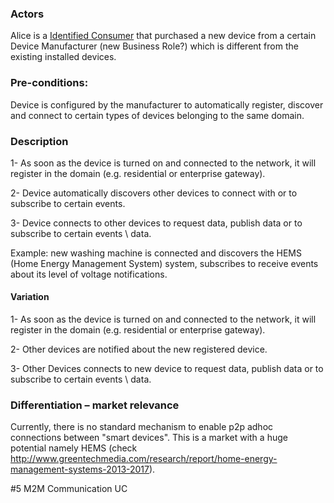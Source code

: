 ### Actors

Alice is a [Identified Consumer](https://github.com/reTHINK-project/use-cases/blob/master/docs/D1.1/business-models/business-roles.md#identified-service-consumer) that purchased a new device from a certain Device Manufacturer (new Business Role?) which is different from the existing installed devices.
### Pre-conditions:

Device is configured by the manufacturer to automatically register, discover and connect to certain types of devices belonging to the same domain.
### Description

1- As soon as the device is turned on and connected to the network, it will register in the domain (e.g. residential or enterprise gateway).

2- Device automatically discovers other devices to connect with or to subscribe to certain events.

3- Device connects to other devices to request data, publish data or to subscribe to certain events \ data.

Example: new washing machine is connected and discovers the HEMS (Home Energy Management System) system, subscribes to receive events about its level of voltage notifications.
#### Variation

1- As soon as the device is turned on and connected to the network, it will register in the domain (e.g. residential or enterprise gateway).

2- Other devices are notified about the new registered device.

3- Other Devices connects to new device to request data, publish data or to subscribe to certain events \ data.
### Differentiation – market relevance

Currently, there is no standard mechanism to enable p2p adhoc connections between "smart devices". This is a market with a huge potential namely HEMS (check  http://www.greentechmedia.com/research/report/home-energy-management-systems-2013-2017).

#5 M2M Communication UC
